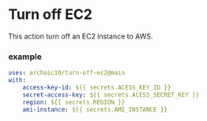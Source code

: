# Turn off EC2
 This action turn off an EC2 instance to AWS.

### example
```yml
uses: archaic10/turn-off-ec2@main
with:
    access-key-id: ${{ secrets.ACESS_KEY_ID }}
    secret-access-key: ${{ secrets.ACESS_SECRET_KEY }}
    region: ${{ secrets.REGION }}
    ami-instance: ${{ secrets.AMI_INSTANCE }}   
```